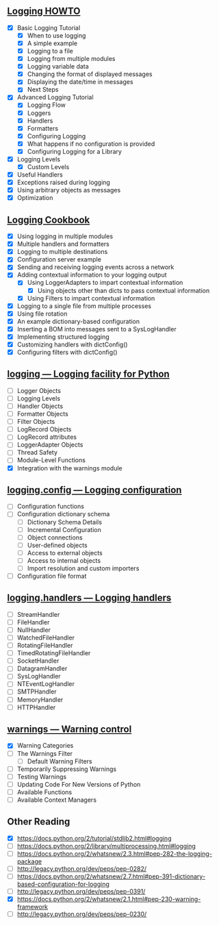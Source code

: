 ## [Logging HOWTO](https://docs.python.org/2/howto/logging.html)

- [x] Basic Logging Tutorial
    - [x] When to use logging
    - [x] A simple example
    - [x] Logging to a file
    - [x] Logging from multiple modules
    - [x] Logging variable data
    - [x] Changing the format of displayed messages
    - [x] Displaying the date/time in messages
    - [x] Next Steps
- [x] Advanced Logging Tutorial
    - [x] Logging Flow
    - [x] Loggers
    - [x] Handlers
    - [x] Formatters
    - [x] Configuring Logging
    - [x] What happens if no configuration is provided
    - [x] Configuring Logging for a Library
- [x] Logging Levels
    - [x] Custom Levels
- [x] Useful Handlers
- [x] Exceptions raised during logging
- [x] Using arbitrary objects as messages
- [x] Optimization

## [Logging Cookbook](https://docs.python.org/2/howto/logging-cookbook.html)

- [x] Using logging in multiple modules
- [x] Multiple handlers and formatters
- [x] Logging to multiple destinations
- [x] Configuration server example
- [x] Sending and receiving logging events across a network
- [x] Adding contextual information to your logging output
    - [x] Using LoggerAdapters to impart contextual information
        - [x] Using objects other than dicts to pass contextual information
    - [x] Using Filters to impart contextual information
- [x] Logging to a single file from multiple processes
- [x] Using file rotation
- [x] An example dictionary-based configuration
- [x] Inserting a BOM into messages sent to a SysLogHandler
- [x] Implementing structured logging
- [x] Customizing handlers with dictConfig()
- [x] Configuring filters with dictConfig()

## [logging — Logging facility for Python](https://docs.python.org/2/library/logging.html)

- [ ] Logger Objects
- [ ] Logging Levels
- [ ] Handler Objects
- [ ] Formatter Objects
- [ ] Filter Objects
- [ ] LogRecord Objects
- [ ] LogRecord attributes
- [ ] LoggerAdapter Objects
- [ ] Thread Safety
- [ ] Module-Level Functions
- [x] Integration with the warnings module

## [logging.config — Logging configuration](https://docs.python.org/2/library/logging.config.html)

- [ ] Configuration functions
- [ ] Configuration dictionary schema
    - [ ] Dictionary Schema Details
    - [ ] Incremental Configuration
    - [ ] Object connections
    - [ ] User-defined objects
    - [ ] Access to external objects
    - [ ] Access to internal objects
    - [ ] Import resolution and custom importers
- [ ] Configuration file format

## [logging.handlers — Logging handlers](https://docs.python.org/2/library/logging.handlers.html)

- [ ] StreamHandler
- [ ] FileHandler
- [ ] NullHandler
- [ ] WatchedFileHandler
- [ ] RotatingFileHandler
- [ ] TimedRotatingFileHandler
- [ ] SocketHandler
- [ ] DatagramHandler
- [ ] SysLogHandler
- [ ] NTEventLogHandler
- [ ] SMTPHandler
- [ ] MemoryHandler
- [ ] HTTPHandler

## [warnings — Warning control](https://docs.python.org/2/library/warnings.html)

- [x] Warning Categories
- [ ] The Warnings Filter
    - [ ] Default Warning Filters
- [ ] Temporarily Suppressing Warnings
- [ ] Testing Warnings
- [ ] Updating Code For New Versions of Python
- [ ] Available Functions
- [ ] Available Context Managers

## Other Reading

- [x] https://docs.python.org/2/tutorial/stdlib2.html#logging
- [ ] https://docs.python.org/2/library/multiprocessing.html#logging
- [ ] https://docs.python.org/2/whatsnew/2.3.html#pep-282-the-logging-package
- [ ] http://legacy.python.org/dev/peps/pep-0282/
- [ ] https://docs.python.org/2/whatsnew/2.7.html#pep-391-dictionary-based-configuration-for-logging
- [ ] http://legacy.python.org/dev/peps/pep-0391/
- [x] https://docs.python.org/2/whatsnew/2.1.html#pep-230-warning-framework
- [ ] http://legacy.python.org/dev/peps/pep-0230/
